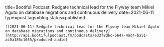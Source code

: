 
title=Bootiful Podcast: Redgate technical lead for the Flyway team Mikiel Agutu on database migrations and continuous delivery
date=2021-06-11
type=post
tags=blog
status=published
~~~~~~
[(2021-06-11) Redgate technical lead for the Flyway team Mikiel Agutu on database migrations and continuous delivery](http://api.bootifulpodcast.fm/podcasts/e33f8dbc-5647-4ad4-ba51-ac0a186c1655/produced-audio) 
            